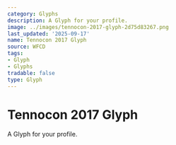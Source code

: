 ```yaml
---
category: Glyphs
description: A Glyph for your profile.
image: ../images/tennocon-2017-glyph-2d75d83267.png
last_updated: '2025-09-17'
name: Tennocon 2017 Glyph
source: WFCD
tags:
- Glyph
- Glyphs
tradable: false
type: Glyph
---
```


# Tennocon 2017 Glyph

A Glyph for your profile.

